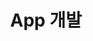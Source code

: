 ---
title: "App 개발"
layout: category
permalink: /app-dev
author_profile: true
taxonomy: App 개발
sidebar:
  nav: "categories"
pagination:
  enabled: true
  category: app-dev
  per_page: 5
  sort_reverse: true
---